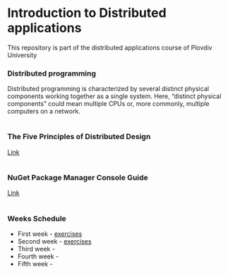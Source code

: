 # Introduction to Distributed applications
This repository is part of the distributed applications course of Plovdiv University



### Distributed programming
Distributed programming is characterized by several distinct physical components working together as a single system. Here, “distinct physical components” could mean multiple CPUs or, more commonly, multiple computers on a network.


#
### The Five Principles of Distributed Design

[Link](https://github.com/pkyurkchiev/distributed-applications/tree/master/documentations/doc_1_five-principles.md)


#
### NuGet Package Manager Console Guide

[Link](https://github.com/pkyurkchiev/distributed-applications/tree/master/documentations/doc_2_nuget-console.md)


#
### Weeks Schedule

* First week - [exercises](https://github.com/pkyurkchiev/distributed-applications/tree/master/exercises/week_one)
* Second week - [exercises](https://github.com/pkyurkchiev/distributed-applications/tree/master/exercises/week_two)
* Third week -
* Fourth week -
* Fifth week - 
